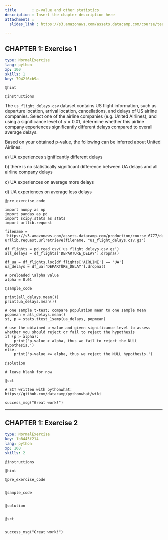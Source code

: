 ```yaml
---
title       : p-value and other statistics
description : Insert the chapter description here
attachments :
  slides_link : https://s3.amazonaws.com/assets.datacamp.com/course/teach/slides_example.pdf

---
```

## CHAPTER 1: Exercise 1 


```yaml
type: NormalExercise
lang: python
xp: 100
skills: 1
key: 7942f6cb9a
```

`@hint`

`@instructions`

The `us_flight_delays.csv` dataset contains US flight information, such as departure location, arrival location, cancellations, and delays of US airline companies. Select one of the airline companies (e.g. United Airlines), and using a significance level of $\alpha$ = 0.01, determine whether this airline company experiences significantly different delays compared to overall average delays. 

Based on your obtained p-value, the following can be inferred about United Airlines:

a) UA experiences significantly different delays

b) there is no statistically significant difference between UA delays and all airline company delays

c) UA experiences on average more delays 

d) UA experiences on average less delays


`@pre_exercise_code`
```{python}
import numpy as np
import pandas as pd
import scipy.stats as stats
import urllib.request

filename = 'https://s3.amazonaws.com/assets.datacamp.com/production/course_6777/datasets/us_flight_delays.csv.gz.csv'
urllib.request.urlretrieve(filename, "us_flight_delays.csv.gz")

df_flights = pd.read_csv('us_flight_delays.csv.gz')
all_delays = df_flights['DEPARTURE_DELAY'].dropna()

df_ua = df_flights.loc[df_flights['AIRLINE'] == 'UA']
ua_delays = df_ua['DEPARTURE_DELAY'].dropna()

# preloaded \alpha value
alpha = 0.01
```

`@sample_code`
```{python}
print(all_delays.mean())
print(ua_delays.mean())

# one sample t-test; compare population mean to one sample mean
popmean = all_delays.mean()
st, p = stats.ttest_1samp(ua_delays, popmean)

# use the obtained p-value and given significance level to assess whether you should reject or fail to reject the hypothesis
if (p > alpha):
    print('p-value > alpha, thus we fail to reject the NULL hypothesis.')
else: 
    print('p-value <= alpha, thus we reject the NULL hypothesis.')
```

`@solution`
```{python}
# leave blank for now
```

`@sct`
```{python}
# SCT written with pythonwhat: https://github.com/datacamp/pythonwhat/wiki

success_msg("Great work!")
```


---
## CHAPTER 1: Exercise 2

```yaml
type: NormalExercise
key: 1b8445f214
lang: python
xp: 100
skills: 2
```


`@instructions`

`@hint`

`@pre_exercise_code`
```{python}

```

`@sample_code`
```{python}

```

`@solution`
```{python}

```

`@sct`
```{python}

success_msg("Great work!")
```
